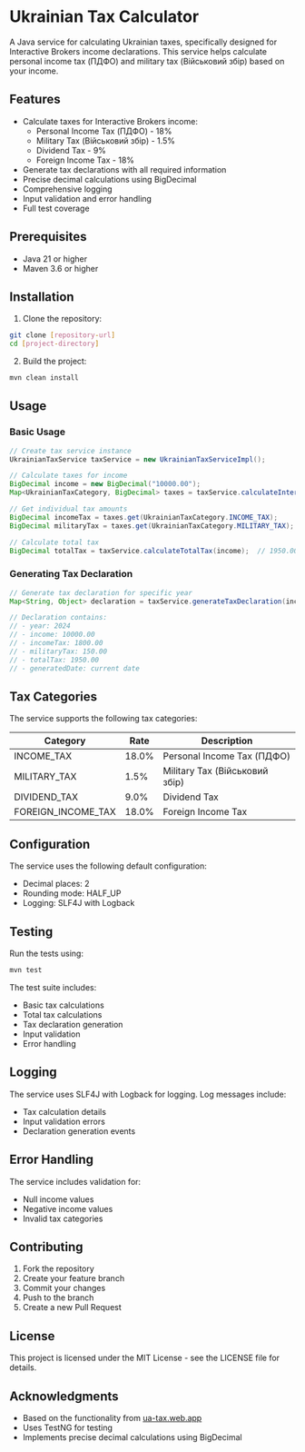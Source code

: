 # Ukrainian Tax Calculator

A Java service for calculating Ukrainian taxes, specifically designed for Interactive Brokers income declarations. This service helps calculate personal income tax (ПДФО) and military tax (Військовий збір) based on your income.

## Features

- Calculate taxes for Interactive Brokers income:
  - Personal Income Tax (ПДФО) - 18%
  - Military Tax (Військовий збір) - 1.5%
  - Dividend Tax - 9%
  - Foreign Income Tax - 18%
- Generate tax declarations with all required information
- Precise decimal calculations using BigDecimal
- Comprehensive logging
- Input validation and error handling
- Full test coverage

## Prerequisites

- Java 21 or higher
- Maven 3.6 or higher

## Installation

1. Clone the repository:
```bash
git clone [repository-url]
cd [project-directory]
```

2. Build the project:
```bash
mvn clean install
```

## Usage

### Basic Usage

```java
// Create tax service instance
UkrainianTaxService taxService = new UkrainianTaxServiceImpl();

// Calculate taxes for income
BigDecimal income = new BigDecimal("10000.00");
Map<UkrainianTaxCategory, BigDecimal> taxes = taxService.calculateInteractiveBrokersTaxes(income);

// Get individual tax amounts
BigDecimal incomeTax = taxes.get(UkrainianTaxCategory.INCOME_TAX);      // 1800.00 (18%)
BigDecimal militaryTax = taxes.get(UkrainianTaxCategory.MILITARY_TAX);  // 150.00 (1.5%)

// Calculate total tax
BigDecimal totalTax = taxService.calculateTotalTax(income);  // 1950.00
```

### Generating Tax Declaration

```java
// Generate tax declaration for specific year
Map<String, Object> declaration = taxService.generateTaxDeclaration(income, 2024);

// Declaration contains:
// - year: 2024
// - income: 10000.00
// - incomeTax: 1800.00
// - militaryTax: 150.00
// - totalTax: 1950.00
// - generatedDate: current date
```

## Tax Categories

The service supports the following tax categories:

| Category | Rate | Description |
|----------|------|-------------|
| INCOME_TAX | 18.0% | Personal Income Tax (ПДФО) |
| MILITARY_TAX | 1.5% | Military Tax (Військовий збір) |
| DIVIDEND_TAX | 9.0% | Dividend Tax |
| FOREIGN_INCOME_TAX | 18.0% | Foreign Income Tax |

## Configuration

The service uses the following default configuration:

- Decimal places: 2
- Rounding mode: HALF_UP
- Logging: SLF4J with Logback

## Testing

Run the tests using:
```bash
mvn test
```

The test suite includes:
- Basic tax calculations
- Total tax calculations
- Tax declaration generation
- Input validation
- Error handling

## Logging

The service uses SLF4J with Logback for logging. Log messages include:
- Tax calculation details
- Input validation errors
- Declaration generation events

## Error Handling

The service includes validation for:
- Null income values
- Negative income values
- Invalid tax categories

## Contributing

1. Fork the repository
2. Create your feature branch
3. Commit your changes
4. Push to the branch
5. Create a new Pull Request

## License

This project is licensed under the MIT License - see the LICENSE file for details.

## Acknowledgments

- Based on the functionality from [ua-tax.web.app](https://ua-tax.web.app/faq)
- Uses TestNG for testing
- Implements precise decimal calculations using BigDecimal 